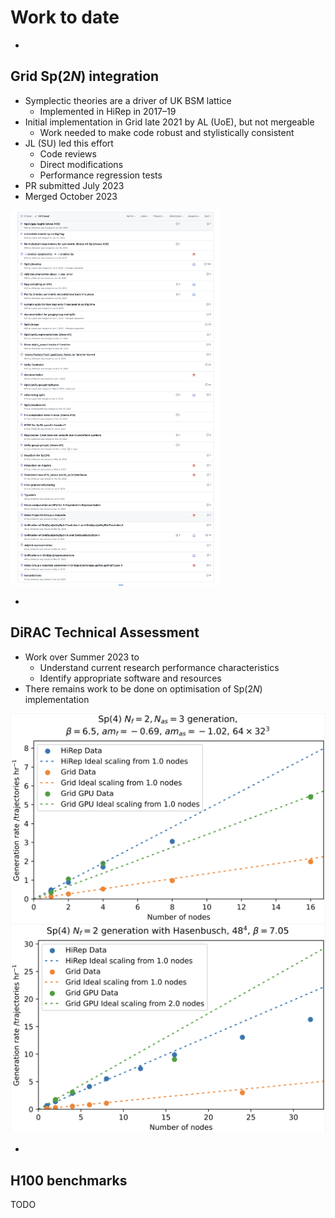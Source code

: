 # Work to date

-

## Grid Sp(2$N$) integration

<div id="left">

- Symplectic theories are a driver of UK BSM lattice
  - Implemented in HiRep in 2017&ndash;19
- Initial implementation in Grid late 2021 by AL (UoE), but not mergeable
  - Work needed to make code robust and stylistically consistent
- JL (SU) led this effort
  - Code reviews
  - Direct modifications
  - Performance regression tests
- PR submitted July 2023
- Merged October 2023

</div>

<div id="right">

<img src="./figs/sp2n-grid-github.png" alt="Screen shot of GitHub issues and pull requests" height="600px" class="fragment">

</div>

-

## DiRAC Technical Assessment

<div id="left">

- Work over Summer 2023 to
  - Understand current research performance characteristics
  - Identify appropriate software and resources
- There remains work to be done on optimisation of Sp(2$N$) implementation

</div>

<div id="right">

![Graph of multi-representation performance](./figs/grid-hirep-mr.png)
![Graph of Hasenbusch-accelerated performance](./figs/grid-hirep-hb.png)

</div>

-

## H100 benchmarks

TODO
